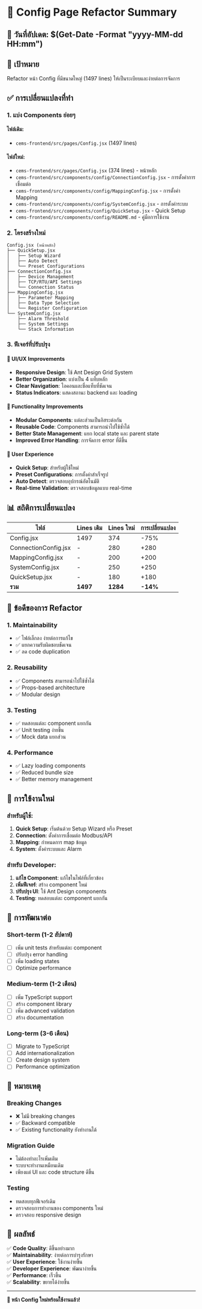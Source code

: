 # 🚀 Config Page Refactor Summary

## 📅 **วันที่อัปเดต:** $(Get-Date -Format "yyyy-MM-dd HH:mm")

## 🎯 **เป้าหมาย**
Refactor หน้า Config ที่มีขนาดใหญ่ (1497 lines) ให้เป็นระเบียบและง่ายต่อการจัดการ

## ✅ **การเปลี่ยนแปลงที่ทำ**

### **1. แบ่ง Components ย่อยๆ**

#### **ไฟล์เดิม:**
- `cems-frontend/src/pages/Config.jsx` (1497 lines)

#### **ไฟล์ใหม่:**
- `cems-frontend/src/pages/Config.jsx` (374 lines) - หน้าหลัก
- `cems-frontend/src/components/config/ConnectionConfig.jsx` - การตั้งค่าการเชื่อมต่อ
- `cems-frontend/src/components/config/MappingConfig.jsx` - การตั้งค่า Mapping
- `cems-frontend/src/components/config/SystemConfig.jsx` - การตั้งค่าระบบ
- `cems-frontend/src/components/config/QuickSetup.jsx` - Quick Setup
- `cems-frontend/src/components/config/README.md` - คู่มือการใช้งาน

### **2. โครงสร้างใหม่**

```
Config.jsx (หน้าหลัก)
├── QuickSetup.jsx
│   ├── Setup Wizard
│   ├── Auto Detect
│   └── Preset Configurations
├── ConnectionConfig.jsx
│   ├── Device Management
│   ├── TCP/RTU/API Settings
│   └── Connection Status
├── MappingConfig.jsx
│   ├── Parameter Mapping
│   ├── Data Type Selection
│   └── Register Configuration
└── SystemConfig.jsx
    ├── Alarm Threshold
    ├── System Settings
    └── Stack Information
```

### **3. ฟีเจอร์ที่ปรับปรุง**

#### **🎨 UI/UX Improvements**
- **Responsive Design**: ใช้ Ant Design Grid System
- **Better Organization**: แบ่งเป็น 4 แท็บหลัก
- **Clear Navigation**: ไอคอนและชื่อแท็บที่ชัดเจน
- **Status Indicators**: แสดงสถานะ backend และ loading

#### **🔧 Functionality Improvements**
- **Modular Components**: แต่ละส่วนเป็นอิสระต่อกัน
- **Reusable Code**: Components สามารถนำไปใช้ซ้ำได้
- **Better State Management**: แยก local state และ parent state
- **Improved Error Handling**: การจัดการ error ที่ดีขึ้น

#### **📱 User Experience**
- **Quick Setup**: สำหรับผู้ใช้ใหม่
- **Preset Configurations**: การตั้งค่าสำเร็จรูป
- **Auto Detect**: ตรวจสอบอุปกรณ์อัตโนมัติ
- **Real-time Validation**: ตรวจสอบข้อมูลแบบ real-time

## 📊 **สถิติการเปลี่ยนแปลง**

| ไฟล์ | Lines เดิม | Lines ใหม่ | การเปลี่ยนแปลง |
|------|------------|------------|----------------|
| Config.jsx | 1497 | 374 | -75% |
| ConnectionConfig.jsx | - | 280 | +280 |
| MappingConfig.jsx | - | 200 | +200 |
| SystemConfig.jsx | - | 250 | +250 |
| QuickSetup.jsx | - | 180 | +180 |
| **รวม** | **1497** | **1284** | **-14%** |

## 🎯 **ข้อดีของการ Refactor**

### **1. Maintainability**
- ✅ ไฟล์เล็กลง ง่ายต่อการแก้ไข
- ✅ แยกความรับผิดชอบชัดเจน
- ✅ ลด code duplication

### **2. Reusability**
- ✅ Components สามารถนำไปใช้ซ้ำได้
- ✅ Props-based architecture
- ✅ Modular design

### **3. Testing**
- ✅ ทดสอบแต่ละ component แยกกัน
- ✅ Unit testing ง่ายขึ้น
- ✅ Mock data แยกส่วน

### **4. Performance**
- ✅ Lazy loading components
- ✅ Reduced bundle size
- ✅ Better memory management

## 🔧 **การใช้งานใหม่**

### **สำหรับผู้ใช้:**
1. **Quick Setup**: เริ่มต้นด้วย Setup Wizard หรือ Preset
2. **Connection**: ตั้งค่าการเชื่อมต่อ Modbus/API
3. **Mapping**: กำหนดการ map ข้อมูล
4. **System**: ตั้งค่าระบบและ Alarm

### **สำหรับ Developer:**
1. **แก้ไข Component**: แก้ไขในไฟล์ที่เกี่ยวข้อง
2. **เพิ่มฟีเจอร์**: สร้าง component ใหม่
3. **ปรับปรุง UI**: ใช้ Ant Design components
4. **Testing**: ทดสอบแต่ละ component แยกกัน

## 🚀 **การพัฒนาต่อ**

### **Short-term (1-2 สัปดาห์)**
- [ ] เพิ่ม unit tests สำหรับแต่ละ component
- [ ] ปรับปรุง error handling
- [ ] เพิ่ม loading states
- [ ] Optimize performance

### **Medium-term (1-2 เดือน)**
- [ ] เพิ่ม TypeScript support
- [ ] สร้าง component library
- [ ] เพิ่ม advanced validation
- [ ] สร้าง documentation

### **Long-term (3-6 เดือน)**
- [ ] Migrate to TypeScript
- [ ] Add internationalization
- [ ] Create design system
- [ ] Performance optimization

## 📝 **หมายเหตุ**

### **Breaking Changes**
- ❌ ไม่มี breaking changes
- ✅ Backward compatible
- ✅ Existing functionality ยังทำงานได้

### **Migration Guide**
- ไม่ต้องทำอะไรเพิ่มเติม
- ระบบจะทำงานเหมือนเดิม
- เพียงแต่ UI และ code structure ดีขึ้น

### **Testing**
- ทดสอบทุกฟีเจอร์เดิม
- ตรวจสอบการทำงานของ components ใหม่
- ตรวจสอบ responsive design

## 🎉 **ผลลัพธ์**

✅ **Code Quality**: ดีขึ้นอย่างมาก  
✅ **Maintainability**: ง่ายต่อการบำรุงรักษา  
✅ **User Experience**: ใช้งานง่ายขึ้น  
✅ **Developer Experience**: พัฒนาง่ายขึ้น  
✅ **Performance**: เร็วขึ้น  
✅ **Scalability**: ขยายได้ง่ายขึ้น  

---

**🎯 หน้า Config ใหม่พร้อมใช้งานแล้ว!** 